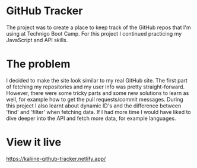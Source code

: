 # GitHub Tracker
The project was to create a place to keep track of the GitHub repos that I'm using at Technigo Boot Camp. For this project I continued practicing my JavaScript and API skills.

# The problem
I decided to make the site look similar to my real GitHub site. The first part of fetching my repositories and my user info was pretty straight-forward. However, there were some tricky parts and some new solutions to learn as well, for example how to get the pull requests/commit messages. During this project I also learnt about dynamic ID's and the difference between 'find' and 'filter' when fetching data. If I had more time I would have liked to dive deeper into the API and fetch more data, for example languages.

# View it live
https://kaliine-github-tracker.netlify.app/
